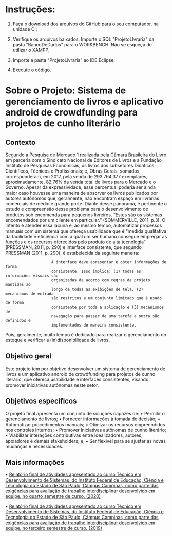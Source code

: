 # Instruções:

1. Faça o download dos arquivos do GitHub para o seu computador, na unidade C:;

2. Verifique os arquivos baixados. Importe o SQL "ProjetoLIvraria" da pasta "BancoDeDados" para o WORKBENCH. Não se esqueça de utilizar o XAMPP;

3. Importe a pasta "ProjetoLivraria" ao IDE Eclipse;

4. Execute o código.

# Sobre o Projeto: Sistema de gerenciamento de livros e aplicativo android de crowdfunding para projetos de cunho literário


## Contexto

Segundo a Pesquisa de Mercado 1 realizada pela Câmara Brasileira do Livro em parceria com o Sindicato Nacional de Editores de Livros e a Fundação Instituto de Pesquisas Econômicas, os livros dos subsetores Didáticos; Científicos, Técnicos e Profissionais; e, Obras Gerais, somados, corresponderam, em 2017, pela venda de 293.764.377 exemplares, aproximadamente, 82,76% da venda total de livros para o Mercado e o Governo. Apesar da expressividade, esse percentual poderia ser ainda maior caso houvesse uma maneira de absorver os livros publicados por autores autônomos que, geralmente, não encontram espaço em livrarias comerciais de médio e grande porte. Diante desse panorama, é pertinente o estudo e compreensão desse problema para o desenvolvimento de produtos sob encomenda para pequenos livreiros. “Estes são os sistemas encomendados por um cliente em particular.” (SOMMERVILLE, 2011, p.3). O intento é atender essa lacuna e, ao mesmo tempo, automatizar processos manuais com um sistema que ofereça usabilidade que é “medida qualitativa da facilidade e eficiência com a qual um ser humano consegue empregar as funções e os recursos oferecidos pelo produto de alta tecnologia” (PRESSMAN, 2011, p. 290) e interface consistente, que segundo PRESSMAN (2011, p. 290), é estabelecida da seguinte maneira:

                        A interface deve apresentar e obter informações de forma
                        consistente. Isso implica: (1) todas as informações visuais são
                        organizadas de acordo com regras de projeto mantidas ao
                        longo de todas as exibições de tela, (2) mecanismos de entrada
                        são restritos a um conjunto limitado que é usado de forma
                        consistente por toda a aplicação e (3) mecanismos de
                        navegação para passar de uma tarefa a outra são definidos e
                        implementados de maneira consistente.

Pois, geralmente, muito tempo é dedicado para realizar o gerenciamento do estoque e verificar a (in)disponibilidade de livros.


## Objetivo geral

Este projeto tem por objetivo desenvolver um sistema de gerenciamento de livros e um aplicativo android de crowdfunding para projetos de cunho literário, que ofereça usabilidade e interfaces consistentes, visando promover iniciativas autônomas neste setor.

## Objetivos específicos

O projeto final apresenta um conjunto de soluções capazes de:
• Permitir o gerenciamento de livros;
• Fornecer informações à tomada de decisão;
• Automatizar procedimentos manuais;
• Otimizar os recursos empreendidos nos controles internos;
• Promover iniciativas autônomas de cunho literário;
• Viabilizar interações contributivas entre idealizadores, autores, apoiadores e
demais stakeholders; e,
• Ser flexível para se ajustar às novas mudanças e necessidades.


## Mais informações

• [Relatório final de atividades apresentado ao curso Técnico em Desenvolvimento de Sistemas, do Instituto Federal de Educação, Ciência e Tecnologia do Estado de São Paulo, Câmpus Campinas, como parte das exigências para avaliação de trabalho interdisciplinar desenvolvido em equipe, no quarto semestre de curso. (2020)]()

• [Relatório final de atividades apresentado ao curso Técnico em Desenvolvimento de Sistemas, do Instituto Federal de Educação, Ciência e Tecnologia do Estado de São Paulo, Câmpus Campinas, como parte das exigências para avaliação de trabalho interdisciplinar desenvolvido em equipe, no terceiro semestre de curso. (2019)]()

